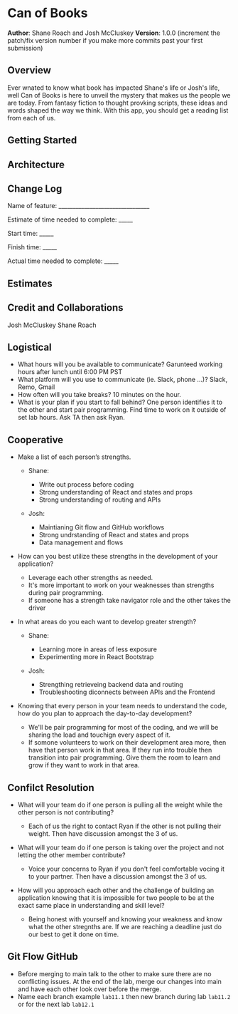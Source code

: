 # Can of Books

**Author**: Shane Roach and Josh McCluskey
**Version**: 1.0.0 (increment the patch/fix version number if you make more commits past your first submission)

## Overview

Ever wnated to know what book has impacted Shane's life or Josh's life, well Can of Books is here to unveil the mystery that makes us the people we are today. From fantasy fiction to thought provking scripts, these ideas and words shaped the way we think. With this app, you should get a reading list from each of us.

## Getting Started
<!-- What are the steps that a user must take in order to build this app on their own machine and get it running? -->

## Architecture
<!-- Provide a detailed description of the application design. What technologies (languages, libraries, etc) you're using, and any other relevant design information. -->

## Change Log
Name of feature: ________________________________

Estimate of time needed to complete: _____

Start time: _____

Finish time: _____

Actual time needed to complete: _____

## Estimates
<!-- See below -->

## Credit and Collaborations
Josh McCluskey
Shane Roach


## Logistical

- What hours will you be available to communicate?
  Garunteed working hours after lunch until 6:00 PM PST
- What platform will you use to communicate (ie. Slack, phone …)?
  Slack, Remo, Gmail
- How often will you take breaks?
  10 minutes on the hour.
- What is your plan if you start to fall behind?
  One person identifies it to the other and start pair programming. Find time to work on it outside of set lab hours. Ask TA then ask Ryan.

## Cooperative

- Make a list of each person’s strengths.
  - Shane:
    - Write out process before coding
    - Strong understanding of React and states and props
    - Strong understanding of routing and APIs
  
  - Josh:
    - Maintianing Git flow and GitHub workflows
    - Strong undrstanding of React and states and props
    - Data management and flows
  
- How can you best utilize these strengths in the development of your application?
  - Leverage each other strengths as needed.
  - It's more important to work on your weaknesses than strengths during pair programming.
  - If someone has a strength take navigator role and the other takes the driver
  
- In what areas do you each want to develop greater strength?
  - Shane:
    - Learning more in areas of less exposure
    - Experimenting more in React Bootstrap

  - Josh:
    - Strengthing retrieveing backend data and routing
    - Troubleshooting diconnects between APIs and the Frontend
  
- Knowing that every person in your team needs to understand the code, how do you plan to approach the day-to-day development?
  - We'll be pair programming for most of the coding, and we will be sharing the load and touchign every aspect of it.
  - If somone volunteers to work on their development area more, then have that person work in that area. If they run into trouble then transition into pair programming. Give them the room to learn and grow if they want to work in that area.

## Confilct Resolution

- What will your team do if one person is pulling all the weight while the other person is not contributing?
  - Each of us the right to contact Ryan if the other is not pulling their weight. Then have discussion amongst the 3 of us.
- What will your team do if one person is taking over the project and not letting the other member contribute?
  - Voice your concerns to Ryan if you don't feel comfortable vocing it to your partner. Then have a discussion amongst the 3 of us.
  
- How will you approach each other and the challenge of building an application knowing that it is impossible for two people to be at the exact same place in understanding and skill level?
  - Being honest with yourself and knowing your weakness and know what the other stregnths are. If we are reaching a deadline just do our best to get it done on time.

## Git Flow GitHub

- Before merging to main talk to the other to make sure there are no conflicting issues. At the end of the lab, merge our changes into main and have each other look over before the merge.
- Name each branch example `lab11.1` then new branch during lab `lab11.2` or for the next lab `lab12.1`
